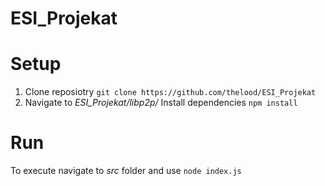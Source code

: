 # ESI_Projekat

# Setup

1. Clone reposiotry ```git clone https://github.com/thelood/ESI_Projekat```
2. Navigate to _ESI_Projekat/libp2p/_ Install dependencies ```npm install```

# Run 

To execute navigate to _src_ folder and use ```node index.js```
